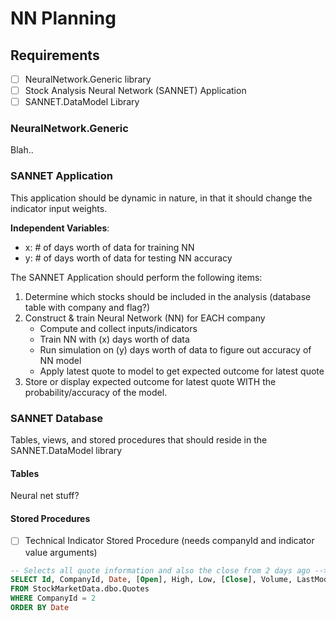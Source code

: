 # NN Planning

## Requirements
- [ ] NeuralNetwork.Generic library
- [ ] Stock Analysis Neural Network (SANNET) Application
- [ ] SANNET.DataModel Library

### NeuralNetwork.Generic
Blah..

### SANNET Application
This application should be dynamic in nature, in that it should change the indicator input weights. 

<b>Independent Variables</b>:
* x: # of days worth of data for training NN
* y: # of days worth of data for testing NN accuracy

The SANNET Application should perform the following items:
1. Determine which stocks should be included in the analysis (database table with company and flag?)
1. Construct & train Neural Network (NN) for EACH company
    * Compute and collect inputs/indicators
    * Train NN with (x) days worth of data
    * Run simulation on (y) days worth of data to figure out accuracy of NN model
    * Apply latest quote to model to get expected outcome for latest quote
1. Store or display expected outcome for latest quote WITH the probability/accuracy of the model.

### SANNET Database
Tables, views, and stored procedures that should reside in the SANNET.DataModel library

#### Tables
Neural net stuff?

#### Stored Procedures
- [ ] Technical Indicator Stored Procedure (needs companyId and indicator value arguments)
```SQL
-- Selects all quote information and also the close from 2 days ago --> Very useful for technical indicators.
SELECT Id, CompanyId, Date, [Open], High, Low, [Close], Volume, LastModifiedDate, LAG([Close], 2) OVER (ORDER BY Date) AS TwoDaysAgoClose
FROM StockMarketData.dbo.Quotes
WHERE CompanyId = 2
ORDER BY Date
```
